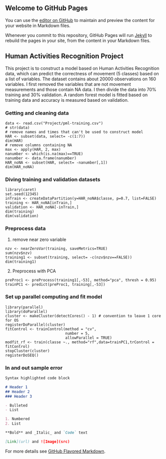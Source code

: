 ## Welcome to GitHub Pages

You can use the [editor on GitHub](https://github.com/ruc140/HAR-project/edit/master/README.md) to maintain and preview the content for your website in Markdown files.

Whenever you commit to this repository, GitHub Pages will run [Jekyll](https://jekyllrb.com/) to rebuild the pages in your site, from the content in your Markdown files.

## Human Activities Recognition Project

This project is to construct a model based on Human Activities Recognition data, which can predict the correctness of movement (5 classes) based on a list of variables. The dataset contains about 20000 observations on 160 variables. I first removed the variables that are not movement measurements and those contain NA data. I then divide the data into 70% training and 30% validation. A random forest model is fitted based on training data and accuracy is measured based on validation.

### Getting and cleaning data
```{r}
data <- read.csv("Project/pml-training.csv")
# str(data)
# remove names and times that can't be used to construct model
HAR <- subset(data, select= -c(1:7))
dim(HAR)
# remove columns containing NA
max <- apply(HAR, 2, max)
nanumber <- which(is.na(max)==TRUE)
nanumber <- data.frame(nanumber)
HAR_noNA <- subset(HAR, select= -nanumber[,1])
dim(HAR_noNA)
```
### Diving training and validation datasets
```{r}
library(caret)
set.seed(12345)
inTrain <- createDataPartition(y=HAR_noNA$classe, p=0.7, list=FALSE)
training <- HAR_noNA[inTrain,]
validation <- HAR_noNA[-inTrain,]
dim(training)
dim(validation)
```
### Preprocess data
1. remove near zero variable
```{r}
nzv <- nearZeroVar(training, saveMetrics=TRUE)
sum(nzv$nzv)
training1 <- subset(training, select= -c(nzv$nzv==FALSE))
dim(training1)
```
2. Preprocess with PCA
```{r}
preProc1 <- preProcess(training1[,-53], method="pca", thresh = 0.95)
trainPC1 <- predict(preProc1, training[,-53])
```

### Set up parallel computing and fit model
```{r}
library(parallel)
library(doParallel)
cluster <- makeCluster(detectCores() - 1) # convention to leave 1 core for OS
registerDoParallel(cluster)
fitControl <- trainControl(method = "cv",
                           number = 5,
                           allowParallel = TRUE)                           
modfit_rf <- train(classe ~., method="rf",data=trainPC1,trControl = fitControl)
stopCluster(cluster)
registerDoSEQ()
```
### In and out sample error

```markdown
Syntax highlighted code block

# Header 1
## Header 2
### Header 3

- Bulleted
- List

1. Numbered
2. List

**Bold** and _Italic_ and `Code` text

[Link](url) and ![Image](src)
```

For more details see [GitHub Flavored Markdown](https://guides.github.com/features/mastering-markdown/).

